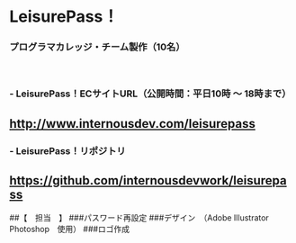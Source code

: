 # LeisurePass！  
### プログラマカレッジ・チーム製作（10名）  
　  
### - LeisurePass！ECサイトURL（公開時間：平日10時 ～ 18時まで）  
##  http://www.internousdev.com/leisurepass  
  
### - LeisurePass！リポジトリ  
##  https://github.com/internousdevwork/leisurepass

##【　担当　】
###パスワード再設定
###デザイン　（Adobe Illustrator　　Photoshop　使用）
###ロゴ作成
